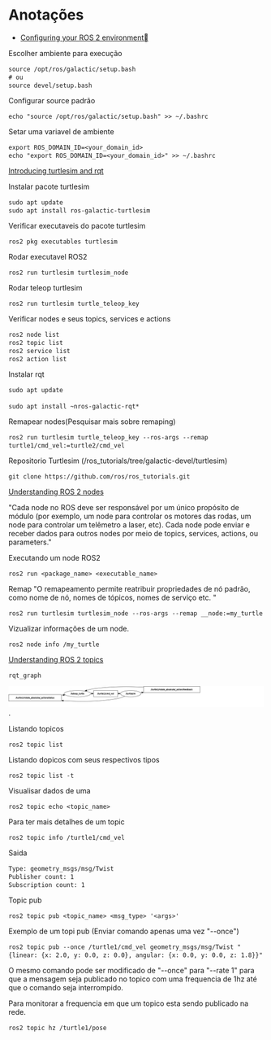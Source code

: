 
# Anotações

- [Configuring your ROS 2 environment
](http://docs.ros.org/en/galactic/Tutorials/Configuring-ROS2-Environment.html)

Escolher ambiente para execução
``` shell
source /opt/ros/galactic/setup.bash
# ou
source devel/setup.bash
```

Configurar source padrão
``` shell
echo "source /opt/ros/galactic/setup.bash" >> ~/.bashrc
```

Setar uma variavel de ambiente
``` shell
export ROS_DOMAIN_ID=<your_domain_id>
echo "export ROS_DOMAIN_ID=<your_domain_id>" >> ~/.bashrc
```

[Introducing turtlesim and rqt](http://docs.ros.org/en/galactic/Tutorials/Turtlesim/Introducing-Turtlesim.html)  

Instalar pacote turtlesim
``` shell 
sudo apt update
sudo apt install ros-galactic-turtlesim
``` 

Verificar executaveis do pacote turtlesim
``` shell 
ros2 pkg executables turtlesim
```

Rodar executavel ROS2
```
ros2 run turtlesim turtlesim_node
```

Rodar teleop turtlesim
```
ros2 run turtlesim turtle_teleop_key
```

Verificar nodes e seus topics, services e actions
```
ros2 node list
ros2 topic list
ros2 service list
ros2 action list
```

Instalar rqt

``` shell
sudo apt update

sudo apt install ~nros-galactic-rqt*
```

Remapear nodes(Pesquisar mais sobre remaping)

``` shell
ros2 run turtlesim turtle_teleop_key --ros-args --remap turtle1/cmd_vel:=turtle2/cmd_vel

```

Repositorio Turtlesim (/ros_tutorials/tree/galactic-devel/turtlesim)
 
``` shell
git clone https://github.com/ros/ros_tutorials.git 
```

[Understanding ROS 2 nodes](http://docs.ros.org.ros.informatik.uni-freiburg.de/en/galactic/Tutorials/Understanding-ROS2-Nodes.html#ros2-node-list)


"Cada node no ROS deve ser responsável por um único propósito de módulo (por exemplo, um node para controlar os motores das rodas, um node para controlar um telêmetro a laser, etc). Cada node pode enviar e receber dados para outros nodes por meio de topics, services, actions, ou parameters."

Executando um node ROS2

``` shell
ros2 run <package_name> <executable_name>
```

Remap "O remapeamento permite reatribuir propriedades de nó padrão, como nome de nó, nomes de tópicos, nomes de serviço etc. "
``` shell
ros2 run turtlesim turtlesim_node --ros-args --remap __node:=my_turtle
```

Vizualizar informações de um node.
``` shell
ros2 node info /my_turtle
```




[Understanding ROS 2 topics](http://docs.ros.org/en/galactic/Tutorials/Topics/Understanding-ROS2-Topics.html)


``` shell
rqt_graph
```
![Imagem salva a partir do rqt graph.](ros_graph.svg "rqt_graph").

Listando topicos
``` shell
ros2 topic list
```

Listando dopicos com seus respectivos tipos
``` shell
ros2 topic list -t
```

Visualisar dados de uma
``` shell
ros2 topic echo <topic_name>
```


Para ter mais detalhes de um topic
``` shell
ros2 topic info /turtle1/cmd_vel
```
Saida
```
Type: geometry_msgs/msg/Twist
Publisher count: 1
Subscription count: 1
```

Topic pub
```
ros2 topic pub <topic_name> <msg_type> '<args>'
```

Exemplo de um topi pub (Enviar comando apenas uma vez "--once")
```
ros2 topic pub --once /turtle1/cmd_vel geometry_msgs/msg/Twist "{linear: {x: 2.0, y: 0.0, z: 0.0}, angular: {x: 0.0, y: 0.0, z: 1.8}}"
```

O mesmo comando pode ser modificado de "--once" para "--rate 1" para que a mensagem seja publicado no topico com uma frequencia de 1hz até que o comando seja interrompido.

Para monitorar a frequencia em que um topico esta sendo publicado na rede.
```
ros2 topic hz /turtle1/pose
```
